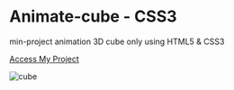 # Animate-cube - CSS3

min-project animation 3D cube only using HTML5 & CSS3

[Access My Project](https://jelsonjay.github.io/animate-cube/)

![cube](https://user-images.githubusercontent.com/50907905/94135567-8e3c0a80-fe5b-11ea-9e99-6455fb42ce7a.png)

